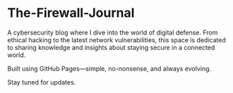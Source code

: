 # The-Firewall-Journal

A cybersecurity blog where I dive into the world of digital defense. From ethical hacking to the latest network vulnerabilities, this space is dedicated to sharing knowledge and insights about staying secure in a connected world.

Built using GitHub Pages—simple, no-nonsense, and always evolving.

Stay tuned for updates.

